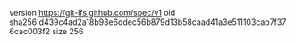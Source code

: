 version https://git-lfs.github.com/spec/v1
oid sha256:d439c4ad2a18b93e6ddec56b879d13b58caad41a3e511103cab7f376cac003f2
size 256
